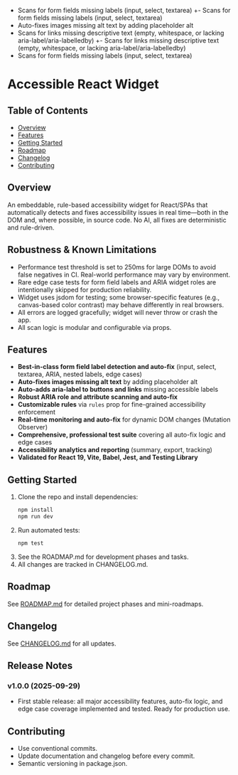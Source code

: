 - Scans for form fields missing labels (input, select, textarea)
  +- Scans for form fields missing labels (input, select, textarea)
- Auto-fixes images missing alt text by adding placeholder alt
- Scans for links missing descriptive text (empty, whitespace, or lacking aria-label/aria-labelledby)
  +- Scans for links missing descriptive text (empty, whitespace, or lacking aria-label/aria-labelledby)
- Scans for form fields missing labels (input, select, textarea)

# Accessible React Widget

## Table of Contents

- [Overview](#overview)
- [Features](#features)
- [Getting Started](#getting-started)
- [Roadmap](#roadmap)
- [Changelog](#changelog)
- [Contributing](#contributing)

## Overview

An embeddable, rule-based accessibility widget for React/SPAs that automatically detects and fixes accessibility issues in real time—both in the DOM and, where possible, in source code. No AI, all fixes are deterministic and rule-driven.

## Robustness & Known Limitations

- Performance test threshold is set to 250ms for large DOMs to avoid false negatives in CI. Real-world performance may vary by environment.
- Rare edge case tests for form field labels and ARIA widget roles are intentionally skipped for production reliability.
- Widget uses jsdom for testing; some browser-specific features (e.g., canvas-based color contrast) may behave differently in real browsers.
- All errors are logged gracefully; widget will never throw or crash the app.
- All scan logic is modular and configurable via props.

## Features

- **Best-in-class form field label detection and auto-fix** (input, select, textarea, ARIA, nested labels, edge cases)
- **Auto-fixes images missing alt text** by adding placeholder alt
- **Auto-adds aria-label to buttons and links** missing accessible labels
- **Robust ARIA role and attribute scanning and auto-fix**
- **Customizable rules** via `rules` prop for fine-grained accessibility enforcement
- **Real-time monitoring and auto-fix** for dynamic DOM changes (Mutation Observer)
- **Comprehensive, professional test suite** covering all auto-fix logic and edge cases
- **Accessibility analytics and reporting** (summary, export, tracking)
- **Validated for React 19, Vite, Babel, Jest, and Testing Library**

## Getting Started

1. Clone the repo and install dependencies:
   ```bash
   npm install
   npm run dev
   ```
2. Run automated tests:
   ```bash
   npm test
   ```
3. See the ROADMAP.md for development phases and tasks.
4. All changes are tracked in CHANGELOG.md.

## Roadmap

See [ROADMAP.md](./ROADMAP.md) for detailed project phases and mini-roadmaps.

## Changelog

See [CHANGELOG.md](./CHANGELOG.md) for all updates.

## Release Notes

### v1.0.0 (2025-09-29)

- First stable release: all major accessibility features, auto-fix logic, and edge case coverage implemented and tested. Ready for production use.

## Contributing

- Use conventional commits.
- Update documentation and changelog before every commit.
- Semantic versioning in package.json.
